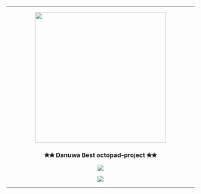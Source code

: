 ***
<div align="center"><img src="https://i.ibb.co/4sRBGfr/Whats-App-Image-2022-01-25-at-7-47-18-PM.jpg" width="350" ></a><h3>✬✬ Danuwa Best octopad-project ✬✬</h3></div>
<p align="center">
<a href="https://wa.me/94750753053"><img src="https://img.shields.io/badge/Contact%20Me%20With%20Whatsapp-Danujaya%20Daham-success"></a></p>


</a>  
             
<p align="center">
  <img src="https://readme-typing-svg.herokuapp.com?font=Castellar&color=%23FF30D8&size=30&center=true&vCenter=true&lines=octopad+project">

***
